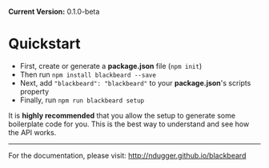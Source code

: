 **Current Version:** 0.1.0-beta

# Quickstart
- First, create or generate a **package.json** file (```npm init```)
- Then run ```npm install blackbeard --save```
- Next, add ```"blackbeard": "blackbeard"``` to your **package.json**'s scripts property
- Finally, run ```npm run blackbeard setup```

It is **highly recommended** that you allow the setup to generate some boilerplate code for you. This is the best way to understand and see how the API works.

***

For the documentation, please visit: http://ndugger.github.io/blackbeard